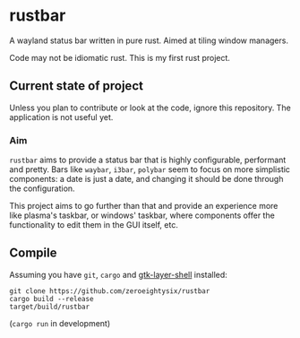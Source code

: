 # rustbar
A wayland status bar written in pure rust. Aimed at tiling window managers.

Code may not be idiomatic rust. This is my first rust project.

## Current state of project
Unless you plan to contribute or look at the code, ignore this repository.
The application is not useful yet.

### Aim
`rustbar` aims to provide a status bar that is highly configurable, performant and pretty. Bars like `waybar`, `i3bar`, `polybar` seem to focus on more simplistic components: a date is just a date, and changing it should be done through the configuration.

This project aims to go further than that and provide an experience more like plasma's taskbar, or windows' taskbar, where components offer the functionality to edit them in the GUI itself, etc.

## Compile
Assuming you have `git`, `cargo` and [gtk-layer-shell](https://github.com/wmww/gtk-layer-shell) installed:
```
git clone https://github.com/zeroeightysix/rustbar
cargo build --release
target/build/rustbar
```
(`cargo run` in development)